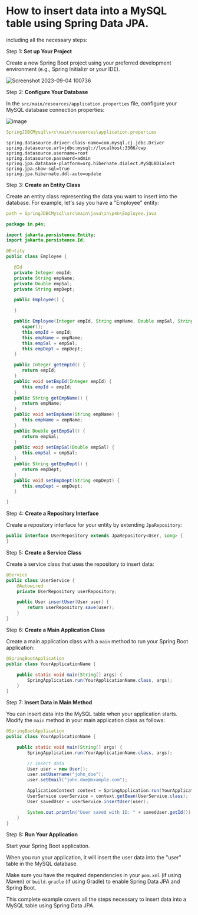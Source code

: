 # How to insert data into a MySQL table using Spring Data JPA.
including all the necessary steps:

Step 1: **Set up Your Project**

Create a new Spring Boot project using your preferred development environment (e.g., Spring Initializr or your IDE).

![Screenshot 2023-09-04 100736](https://github.com/Pankaj-Str/Spring-Tutorial/assets/36913690/06f73722-59ef-4e5e-a880-b2f517875ad9)


Step 2: **Configure Your Database**

In the `src/main/resources/application.properties` file, configure your MySQL database connection properties:

![image](https://github.com/Pankaj-Str/Spring-Tutorial/assets/36913690/c6284969-cbb9-4dba-9c3a-8c2f05198e8b)

```yaml
SpringJDBCMysql\src\main\resources\application.properties
```
```properties
spring.datasource.driver-class-name=com.mysql.cj.jdbc.Driver
spring.datasource.url=jdbc:mysql://localhost:3306/cwp
spring.datasource.username=root
spring.datasource.password=admin
spring.jpa.database-platform=org.hibernate.dialect.MySQL8Dialect
spring.jpa.show-sql=true
spring.jpa.hibernate.ddl-auto=update

```

Step 3: **Create an Entity Class**

Create an entity class representing the data you want to insert into the database. For example, let's say you have a "Employee" entity:

```yaml
path = SpringJDBCMysql\src\main\java\in\p4n\Employee.java
```

```java
package in.p4n;

import jakarta.persistence.Entity;
import jakarta.persistence.Id;

@Entity
public class Employee {

   @Id
   private Integer empId;
   private String empName;
   private Double empSal;
   private String empDept;

   public Employee() {

   }

   public Employee(Integer empId, String empName, Double empSal, String empDept) {
      super();
      this.empId = empId;
      this.empName = empName;
      this.empSal = empSal;
      this.empDept = empDept;
   }

   public Integer getEmpId() {
      return empId;
   }
   public void setEmpId(Integer empId) {
      this.empId = empId;
   }
   public String getEmpName() {
      return empName;
   }
   public void setEmpName(String empName) {
      this.empName = empName;
   }
   public Double getEmpSal() {
      return empSal;
   }
   public void setEmpSal(Double empSal) {
      this.empSal = empSal;
   }
   public String getEmpDept() {
      return empDept;
   }
   public void setEmpDept(String empDept) {
      this.empDept = empDept;
   }

}
```

Step 4: **Create a Repository Interface**

Create a repository interface for your entity by extending `JpaRepository`:

```java
public interface UserRepository extends JpaRepository<User, Long> {
}
```

Step 5: **Create a Service Class**

Create a service class that uses the repository to insert data:

```java
@Service
public class UserService {
    @Autowired
    private UserRepository userRepository;

    public User insertUser(User user) {
        return userRepository.save(user);
    }
}
```

Step 6: **Create a Main Application Class**

Create a main application class with a `main` method to run your Spring Boot application:

```java
@SpringBootApplication
public class YourApplicationName {

    public static void main(String[] args) {
        SpringApplication.run(YourApplicationName.class, args);
    }
}
```

Step 7: **Insert Data in Main Method**

You can insert data into the MySQL table when your application starts. Modify the `main` method in your main application class as follows:

```java
@SpringBootApplication
public class YourApplicationName {

    public static void main(String[] args) {
        SpringApplication.run(YourApplicationName.class, args);

        // Insert data
        User user = new User();
        user.setUsername("john_doe");
        user.setEmail("john.doe@example.com");

        ApplicationContext context = SpringApplication.run(YourApplicationName.class, args);
        UserService userService = context.getBean(UserService.class);
        User savedUser = userService.insertUser(user);

        System.out.println("User saved with ID: " + savedUser.getId());
    }
}
```

Step 8: **Run Your Application**

Start your Spring Boot application.

When you run your application, it will insert the user data into the "user" table in the MySQL database.

Make sure you have the required dependencies in your `pom.xml` (if using Maven) or `build.gradle` (if using Gradle) to enable Spring Data JPA and Spring Boot.

This complete example covers all the steps necessary to insert data into a MySQL table using Spring Data JPA.
